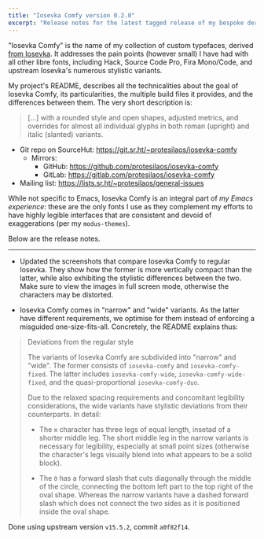 ```yaml
---
title: "Iosevka Comfy version 0.2.0"
excerpt: "Release notes for the latest tagged release of my bespoke derivative of the Iosevka font project."
---
```


"Iosevka Comfy" is the name of my collection of custom typefaces,
derived [from Iosevka](https://github.com/be5invis/iosevka).  It
addresses the pain points (however small) I have had with all other
libre fonts, including Hack, Source Code Pro, Fira Mono/Code, and
upstream Iosevka's numerous stylistic variants.

My project's README, describes all the technicalities about the goal of
Iosevka Comfy, its particularities, the multiple build files it
provides, and the differences between them.  The very short description
is:

> [...] with a rounded style and open shapes, adjusted metrics, and
> overrides for almost all individual glyphs in both roman (upright) and
> italic (slanted) variants.

* Git repo on SourceHut: <https://git.sr.ht/~protesilaos/iosevka-comfy>
  - Mirrors:
    * GitHub: <https://github.com/protesilaos/iosevka-comfy>
    * GitLab: <https://gitlab.com/protesilaos/iosevka-comfy>
* Mailing list: <https://lists.sr.ht/~protesilaos/general-issues>

While not specific to Emacs, Iosevka Comfy is an integral part of _my
Emacs experience_: these are the only fonts I use as they complement my
efforts to have highly legible interfaces that are consistent and devoid
of exaggerations (per my `modus-themes`).

Below are the release notes.

* * *

* Updated the screenshots that compare Iosevka Comfy to regular Iosevka.
  They show how the former is more vertically compact than the latter,
  while also exhibiting the stylistic differences between the two.  Make
  sure to view the images in full screen mode, otherwise the characters
  may be distorted.

* Iosevka Comfy comes in "narrow" and "wide" variants.  As the latter
  have different requirements, we optimise for them instead of enforcing
  a misguided one-size-fits-all.  Concretely, the README explains thus:

> Deviations from the regular style
>
> The variants of Iosevka Comfy are subdivided into "narrow" and "wide".
> The former consists of `iosevka-comfy` and `iosevka-comfy-fixed`.  The
> latter includes `iosevka-comfy-wide`, `iosevka-comfy-wide-fixed`, and
> the quasi-proportional `iosevka-comfy-duo`.
>
> Due to the relaxed spacing requirements and concomitant legibility
> considerations, the wide variants have stylistic deviations from their
> counterparts.  In detail:
>
> * The `m` character has three legs of equal length, insetad of a shorter
>   middle leg.  The short middle leg in the narrow variants is necessary
>   for legibility, especially at small point sizes (otherwise the
>   character's legs visually blend into what appears to be a solid
>   block).
>
> * The `0` has a forward slash that cuts diagonally through the middle of
>   the circle, connecting the bottom left part to the top right of the
>   oval shape.  Whereas the narrow variants have a dashed forward slash
>   which does not connect the two sides as it is positioned inside the
>   oval shape.

Done using upstream version `v15.5.2`, commit `a0f82f14`.
